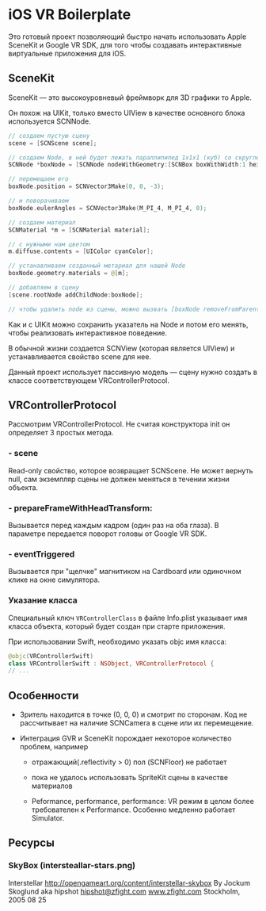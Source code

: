 # iOS VR Boilerplate 

Это готовый проект позволяющий быстро начать использовать Apple SceneKit и Google VR SDK, для того чтобы создавать интерактивные виртуальные приложения для iOS.   


## SceneKit 

SceneKit — это высокоуровневый фреймворк для 3D графики то Apple.

Он похож на UIKit, только вместо UIView в качестве основного блока используется SCNNode. 

```swift
// создаем пустую сцену
scene = [SCNScene scene];

// создаем Node, в ней будет лежать параллипипед 1x1x1 (куб) со скругленными углами
SCNNode *boxNode = [SCNNode nodeWithGeometry:[SCNBox boxWithWidth:1 height:1 length:1 chamferRadius:0.2]];

// перемещаем его
boxNode.position = SCNVector3Make(0, 0, -3);

// и поворачиваем
boxNode.eulerAngles = SCNVector3Make(M_PI_4, M_PI_4, 0);

// создаем материал
SCNMaterial *m = [SCNMaterial material];

// с нужными нам цветом
m.diffuse.contents = [UIColor cyanColor];

// устанавливаем созданный метариал для нашей Node
boxNode.geometry.materials = @[m];

// добавляем в сцену
[scene.rootNode addChildNode:boxNode];

// чтобы удалить node из сцены, можно вызвать [boxNode removeFromParentNode];
```

Как и с UIKit можно сохранить указатель на Node и потом его менять, чтобы реализовать интерактивное поведение.  

В обычной жизни создается SCNView (которая является UIView) и устанавливается свойство scene для нее. 

Данный проект использует пассивную модель — сцену нужно создать в классе соответствующем VRControllerProtocol.  


## VRControllerProtocol 

Рассмотрим VRControllerProtocol. Не считая конструктора init он определяет 3 простых метода.

### - scene 

Read-only свойство, которое возвращает SCNScene. Не может вернуть null, сам экземпляр сцены не должен меняться в течении жизни объекта.

### - prepareFrameWithHeadTransform:

Вызывается перед каждым кадром (один раз на оба глаза). В параметре передается поворот головы от Google VR SDK. 

### - eventTriggered

Вызывается при "щелчке" магнитиком на Cardboard или одиночном клике на окне симулятора. 


### Указание класса  

Специальный ключ `VRControllerClass` в файле Info.plist указывает имя класса объекта, который будет создан при старте приложения. 

При использовании Swift, необходимо указать objc имя класса: 

```swift 
@objc(VRControllerSwift)
class VRControllerSwift : NSObject, VRControllerProtocol {
// ...
```


## Особенности  

- Зритель находится в точке (0, 0, 0) и смотрит по сторонам. Код не рассчитывает на наличие SCNCamera в сцене или их перемещение. 

- Интеграция GVR и SceneKit порождает некоторое количество проблем, например 

    - отражающий(.reflectivity > 0) пол (SCNFloor) не работает 
    
    - пока не удалось использовать SpriteKit сцены в качестве материалов 

    - Peformance, performance, performance: VR режим в целом более требователен к Performance. Особенно медленно работает Simulator. 




## Ресурсы

### SkyBox (intersteallar-stars.png)

Interstellar 
http://opengameart.org/content/interstellar-skybox
By Jockum Skoglund aka hipshot
hipshot@zfight.com
www.zfight.com
Stockholm, 2005 08 25





